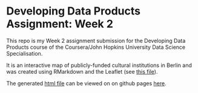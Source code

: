 # Developing Data Products Assignment: Week 2

This repo is my Week 2 assignment submission for the Developing Data Products course of the Coursera/John Hopkins University Data Science Specialisation.

It is an interactive map of publicly-funded cultural institutions in Berlin and was created using RMarkdown and the Leaflet (see [this file](https://github.com/sidechained/DDP-Assignment-Week-2/blob/main/ddp_leaflet.Rmd)).

The generated [html file](https://github.com/sidechained/DDP-Assignment-Week-2/blob/main/ddp_leaflet.html) can be viewed on on github pages [here](https://sidechained.github.io/DDP-Assignment-Week-2/ddp_leaflet.html).
